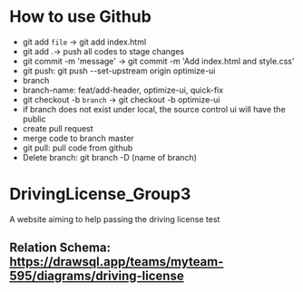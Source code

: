 # How to use Github

- git add `file` -> git add index.html
- git add .-> push all codes to stage changes
- git commit -m 'message' -> git commit -m 'Add index.html and style.css'
- git push: git push --set-upstream origin optimize-ui
- branch
- branch-name: feat/add-header, optimize-ui, quick-fix
- git checkout -b `branch` -> git checkout -b optimize-ui
- if branch does not exist under local, the source control ui will have the public
- create pull request
- merge code to branch master
- git pull: pull code from github
- Delete branch: git branch -D (name of branch)

# DrivingLicense_Group3
A website aiming to help passing the driving license test 

## Relation Schema: https://drawsql.app/teams/myteam-595/diagrams/driving-license
